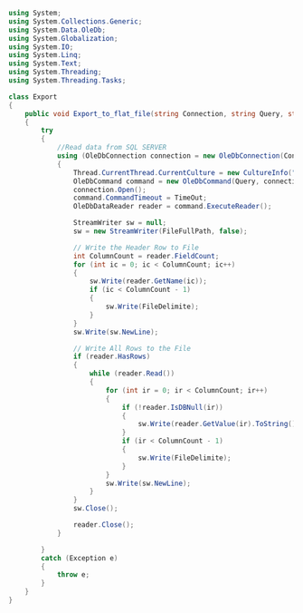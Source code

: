 ﻿```c#
using System;
using System.Collections.Generic;
using System.Data.OleDb;
using System.Globalization;
using System.IO;
using System.Linq;
using System.Text;
using System.Threading;
using System.Threading.Tasks;

class Export
{
    public void Export_to_flat_file(string Connection, string Query, string FileFullPath, string FileDelimite, Int32 TimeOut)
    {
        try
        {
            //Read data from SQL SERVER
            using (OleDbConnection connection = new OleDbConnection(Connection))
            {
                Thread.CurrentThread.CurrentCulture = new CultureInfo("en-US", false);
                OleDbCommand command = new OleDbCommand(Query, connection);
                connection.Open();
                command.CommandTimeout = TimeOut;
                OleDbDataReader reader = command.ExecuteReader();

                StreamWriter sw = null;
                sw = new StreamWriter(FileFullPath, false);

                // Write the Header Row to File
                int ColumnCount = reader.FieldCount;
                for (int ic = 0; ic < ColumnCount; ic++)
                {
                    sw.Write(reader.GetName(ic));
                    if (ic < ColumnCount - 1)
                    {
                        sw.Write(FileDelimite);
                    }
                }
                sw.Write(sw.NewLine);

                // Write All Rows to the File
                if (reader.HasRows)
                {
                    while (reader.Read())
                    {
                        for (int ir = 0; ir < ColumnCount; ir++)
                        {
                            if (!reader.IsDBNull(ir))
                            {
                                sw.Write(reader.GetValue(ir).ToString());
                            }
                            if (ir < ColumnCount - 1)
                            {
                                sw.Write(FileDelimite);
                            }
                        }
                        sw.Write(sw.NewLine);
                    }
                }
                sw.Close();

                reader.Close();
            }

        }
        catch (Exception e)
        {
            throw e;
        }
    }
}
```